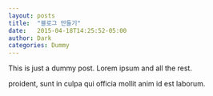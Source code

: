 ```yaml
---
layout: posts
title:  "블로그 만들기"
date:   2015-04-18T14:25:52-05:00
author: Dark
categories: Dummy
---
```


This is just a dummy post. Lorem ipsum and all the rest.

proident, sunt in culpa qui officia  mollit anim id est laborum.
